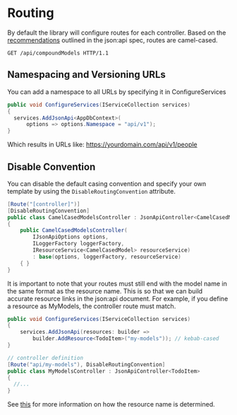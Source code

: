 # Routing

By default the library will configure routes for each controller.
Based on the [recommendations](https://jsonapi.org/recommendations/) outlined in the json:api spec, routes are camel-cased.

```http
GET /api/compoundModels HTTP/1.1
```

## Namespacing and Versioning URLs

You can add a namespace to all URLs by specifying it in ConfigureServices

```c#
public void ConfigureServices(IServiceCollection services)
{
  services.AddJsonApi<AppDbContext>(
      options => options.Namespace = "api/v1");
}
```
Which results in URLs like: https://yourdomain.com/api/v1/people

## Disable Convention

You can disable the default casing convention and specify your own template by using the `DisableRoutingConvention` attribute.

```c#
[Route("[controller]")]
[DisableRoutingConvention]
public class CamelCasedModelsController : JsonApiController<CamelCasedModel>
{
    public CamelCasedModelsController(
        IJsonApiOptions options,
        ILoggerFactory loggerFactory,
        IResourceService<CamelCasedModel> resourceService)
        : base(options, loggerFactory, resourceService)
    { }
}
```

It is important to note that your routes must still end with the model name in the same format as the resource name. This is so that we can build accurate resource links in the json:api document. For example, if you define a resource as MyModels, the controller route must match.

```c#
public void ConfigureServices(IServiceCollection services)
{
    services.AddJsonApi(resources: builder =>
        builder.AddResource<TodoItem>("my-models")); // kebab-cased
}

// controller definition
[Route("api/my-models"), DisableRoutingConvention]
public class MyModelsController : JsonApiController<TodoItem>
{
  //...
}
```

See [this](~/usage/resource-graph.md#public-resource-type-name) for
more information on how the resource name is determined.
